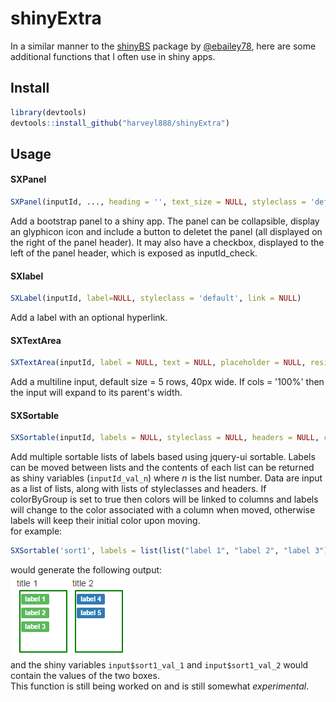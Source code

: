 # shinyExtra
In a similar manner to the [shinyBS](https://github.com/ebailey78/shinyBS) package by [@ebailey78](https://github.com/ebailey78), here are some additional functions that I often use in shiny apps.

## Install

```r
library(devtools)
devtools::install_github("harveyl888/shinyExtra")
```

## Usage
#### SXPanel
``` r
SXPanel(inputId, ..., heading = '', text_size = NULL, styleclass = 'default', checkbox = FALSE, collapsible = FALSE, removeButton = FALSE, icon = NULL)
```
Add a bootstrap panel to a shiny app.  The panel can be collapsible, display an glyphicon icon and include a button to deletet the panel (all displayed on the right of the panel header).  It may also have a checkbox, displayed to the left of the panel header, which is exposed as inputId_check.
#### SXlabel
``` r
SXLabel(inputId, label=NULL, styleclass = 'default', link = NULL)
```
Add a label with an optional hyperlink.
#### SXTextArea
``` r
SXTextArea(inputId, label = NULL, text = NULL, placeholder = NULL, resizable = TRUE, rows = 5, cols = 40)
```
Add a multiline input, default size = 5 rows, 40px wide.  If cols = '100%' then the input will expand to its parent's width.
#### SXSortable
``` r
SXSortable(inputId, labels = NULL, styleclass = NULL, headers = NULL, colorByGroup = TRUE, width = NULL, height = '120px')
```
Add multiple sortable lists of labels based using jquery-ui sortable.  Labels can be moved between lists and the contents of each list can be returned as shiny variables (`inputId_val_n`) where *n* is the list number.
Data are input as a list of lists, along with lists of styleclasses and headers.  If colorByGroup is set to true then colors will be linked to columns and labels will change to the color associated with a column when moved, otherwise labels will keep their initial color upon moving.  
for example:
```r
SXSortable('sort1', labels = list(list("label 1", "label 2", "label 3"), list("label 4", "label 5")), styleclass = list("success", "primary"), headers=list("title 1", "title 2"), height = 100)
```
would generate the following output:  
![](./images/SXSortable_image_01.png)  
and the shiny variables `input$sort1_val_1` and `input$sort1_val_2` would contain the values of the two boxes.  
This function is still being worked on and is still somewhat *experimental*.

